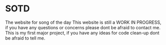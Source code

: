 # SOTD
 The website for song of the day
This website is still a WORK IN PROGRESS, if you have any questions or concerns please dont be afraid to contact me.
This is my first major project, if you have any ideas for code clean-up dont be afraid to tell me.
